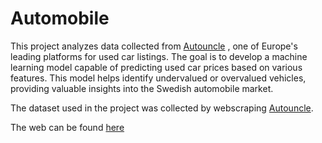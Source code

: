 # Automobile

This project analyzes data collected from [Autouncle](https://www.autouncle.se/) , one of Europe's leading platforms for used car listings. The goal is to develop a machine learning model capable of predicting used car prices based on various features. This model helps identify undervalued or overvalued vehicles, providing valuable insights into the Swedish automobile market.


The dataset used in the project was collected by webscraping [Autouncle](https://www.autouncle.se/).

The web can be found [here]('https://autoprice.streamlit.app/')


